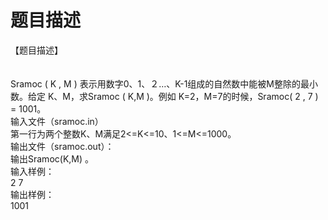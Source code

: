 # 题目描述


<p>【题目描述】 <br/>
<br/>
<br/>
Sramoc ( K , M ) 表示用数字0、1、２…、K-1组成的自然数中能被M整除的最小数。给定 K、M，求Sramoc ( K,M )。例如 K=2，M=7的时候，Sramoc( 2 , 7 ) = 1001。<br/>
输入文件（sramoc.in） <br/>
第一行为两个整数K、M满足2&lt;=K&lt;=10、1&lt;=M&lt;=1000。<br/>
输出文件（sramoc.out）：<br/>
输出Sramoc(K,M) 。<br/>
输入样例：<br/>
2 7<br/>
输出样例： <br/>
1001</p>
